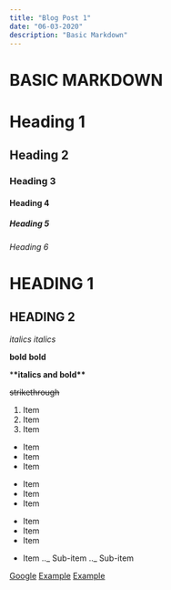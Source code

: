 ```yaml
---
title: "Blog Post 1"
date: "06-03-2020"
description: "Basic Markdown"
---
```


# BASIC MARKDOWN

# Heading 1

## Heading 2

### Heading 3

#### Heading 4

##### Heading 5

###### Heading 6

# HEADING 1

## HEADING 2

_italics_
_italics_

**bold**
**bold**

\***\*italics and bold\*\***

~~strikethrough~~

1. Item
2. Item
3. Item

- Item
- Item
- Item

* Item
* Item
* Item

- Item
- Item
- Item

* Item
  .._ Sub-item
  .._ Sub-item

[Google](https://google.com "Google")
[Example](https://example.com "Example")
<a href="https://example.com" title="Example">Example</a>
